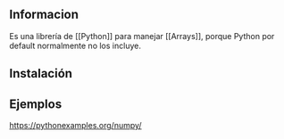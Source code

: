 ## Informacion
Es una librería de [[Python]] para manejar [[Arrays]], porque Python por default normalmente no los incluye.

## Instalación

## Ejemplos
https://pythonexamples.org/numpy/